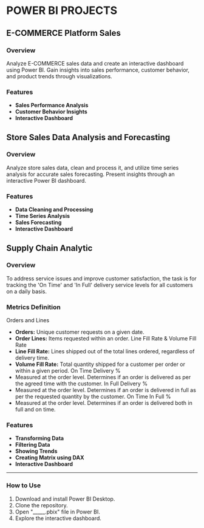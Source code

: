 # POWER BI PROJECTS

## E-COMMERCE Platform Sales

### Overview
Analyze E-COMMERCE sales data and create an interactive dashboard using Power BI.
Gain insights into sales performance, customer behavior, and product trends through visualizations.
### Features
- **Sales Performance Analysis**
- **Customer Behavior Insights**
- **Interactive Dashboard**


## Store Sales Data Analysis and Forecasting

### Overview
Analyze store sales data, clean and process it, and utilize time series analysis for accurate sales forecasting.
Present insights through an interactive Power BI dashboard.
### Features
- **Data Cleaning and Processing**
- **Time Series Analysis**
- **Sales Forecasting**
- **Interactive Dashboard**

  
## Supply Chain Analytic

### Overview
To address service issues and improve customer satisfaction, the task is
for tracking the 'On Time' and 'In Full' delivery service levels for all customers on a daily basis.
### Metrics Definition
 Orders and Lines
- **Orders:** Unique customer requests on a given date.
- **Order Lines:** Items requested within an order.
 Line Fill Rate & Volume Fill Rate
- **Line Fill Rate:** Lines shipped out of the total lines ordered, regardless of delivery time.
- **Volume Fill Rate:** Total quantity shipped for a customer per order or within a given period.
 On Time Delivery %
- Measured at the order level. Determines if an order is delivered as per the agreed time with the customer.
 In Full Delivery %
- Measured at the order level. Determines if an order is delivered in full as per the requested quantity by the customer.
 On Time In Full %
- Measured at the order level. Determines if an order is delivered both in full and on time.
### Features
- **Transforming Data**
- **Filtering Data**
- **Showing Trends**
- **Creating Matrix using DAX**
- **Interactive Dashboard**


__________________________________________________________________________________________________________________________________________
### How to Use
1. Download and install Power BI Desktop.
2. Clone the repository.
3. Open "_____.pbix" file in Power BI.
4. Explore the interactive dashboard.
